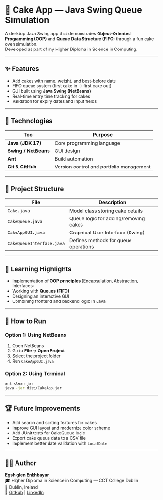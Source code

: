 # 🍰 Cake App — Java Swing Queue Simulation

A desktop Java Swing app that demonstrates **Object-Oriented Programming (OOP)** and **Queue Data Structure (FIFO)** through a fun cake oven simulation.  
Developed as part of my Higher Diploma in Science in Computing.

---

## ✨ Features
- Add cakes with name, weight, and best-before date  
- FIFO queue system (first cake in → first cake out)  
- GUI built using **Java Swing (NetBeans)**  
- Real-time entry time tracking for cakes  
- Validation for expiry dates and input fields  

---

## 🧩 Technologies
| Tool | Purpose |
|------|----------|
| **Java (JDK 17)** | Core programming language |
| **Swing / NetBeans** | GUI design |
| **Ant** | Build automation |
| **Git & GitHub** | Version control and portfolio management |

---

## 📁 Project Structure
| File | Description |
|------|--------------|
| `Cake.java` | Model class storing cake details |
| `CakeQueue.java` | Queue logic for adding/removing cakes |
| `CakeAppGUI.java` | Graphical User Interface (Swing) |
| `CakeQueueInterface.java` | Defines methods for queue operations |

---

## 🧠 Learning Highlights
- Implementation of **OOP principles** (Encapsulation, Abstraction, Interfaces)  
- Working with **Queues (FIFO)**  
- Designing an interactive GUI  
- Combining frontend and backend logic in Java  

---

## 🧪 How to Run

### Option 1: Using NetBeans
1. Open NetBeans  
2. Go to **File → Open Project**  
3. Select the project folder  
4. Run `CakeAppGUI.java`


### Option 2: Using Terminal
```bash
ant clean jar
java -jar dist/CakeApp.jar
```

---

## 🏆 Future Improvements
- Add search and sorting features for cakes  
- Improve GUI layout and modernize color scheme  
- Add JUnit tests for CakeQueue logic  
- Export cake queue data to a CSV file  
- Implement better date validation with `LocalDate`

---

## 👩‍💻 Author
**Egshiglen Enkhbayar**  
🎓 Higher Diploma in Science in Computing — CCT College Dublin  
📍 Dublin, Ireland  
🔗 [GitHub](https://github.com/egshiglen-henny) | [LinkedIn](https://linkedin.com/in/egshiglen)
